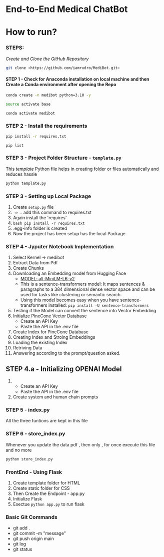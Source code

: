 # End-to-End Medical ChatBot 

# How to run?
### STEPS:

*Create and Clone the GitHub Repository*

```bash
git clone <https://github.com/iamrudro/MediBot.git>
```

#### STEP 1 - Check for Anaconda installation on local machine and then Create a Conda environment after opening the Repo

```bash
conda create -n medibot python=3.10 -y
```

```bash
source activate base
```

```bash
conda activate medibot
```

### STEP 2 - Install the requirements
```bash
pip install -r requires.txt
```
```
pip list
```

### STEP 3 -  Project Folder Structure - ```template.py```

This *template* Python file helps in creating folder or files automatically and reduces hassle

```bash
python template.py
```

### STEP 3 -  Setting up Local Package
1. Create ```setup.py``` file
2. ```-e .``` add this command to requires.txt
3. Again install the 'requires'
4. ```bash pip install -r requires.txt```
5. .egg-info folder is created 
6. Now the project has been setup has the local Package


### STEP 4 - Jyputer Notebook Implementation
1. Select Kernel -> medibot
2. Extract Data from Pdf
3. Create Chunks
4. Downloading an Embedding model from Hugging Face
    - [MODEL: all-MiniLM-L6-v2](https://huggingface.co/sentence-transformers/all-MiniLM-L6-v2)
    - This is a sentence-transformers model: It maps sentences & paragraphs to a 384 dimensional dense vector space and can be used for tasks like clustering or semantic search.
    - Using this model becomes easy when you have sentence-transformers installed: ```pip install -U sentence-transformers```
5. Testing if the Model can convert the sentence into Vector Embedding
6. Initialize PineCone Vector Database
    - Create an API Key
    - Paste the API in the .env file
7. Create Index for PineCone Database
8. Creating Index and Stroing Embeddings
9. Loading the existing Index
10. Retriving Data
11. Answering according to the prompt/question asked.

## STEP 4.a - Initializing OPENAI Model
1.  - Create an API Key
    - Paste the API in the .env file
2. Create system and human chain prompts


### STEP 5 - index.py
All the three funtions are kept in this file


### STEP 6 - store_index.py
Whenever you update the data pdf , then only , for once execute this file and no more 
```bash
python store_index.py
```

### FrontEnd - Using Flask
1. Create template folder for HTML
2. Create static folder for CSS
3. Then Create the Endpoint - app.py
4. Initialize Flask
5. Exectue ```python app.py``` to run flask



### Basic Git Commands
- git add .
- git commit -m "message"
- git push origin main
- git log
- git status
